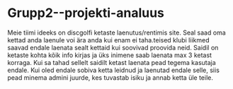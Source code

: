 # Grupp2--projekti-analuus
Meie tiimi ideeks on discgolfi ketaste laenutus/rentimis site. Seal saad oma kettad anda laenule voi ära anda kui enam ei taha.teised klubi liikmed saavad endale laenata sealt kettaid kui soovivad proovida neid. Saidil on ketaste kohta kõik info kirjas ja üks inimene saab laenata max 3 ketast korraga. Kui sa tahad sellelt saidilt ketast laenata pead tegema kasutaja endale. Kui oled endale sobiva ketta leidnud ja laenutad endale selle, siis pead minema admini juurde, kes tuvastab isiku ja annab ketta üle teile.
